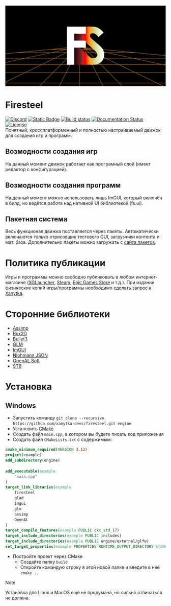 ![Banner](docs/banner.png "Firesteel banner")
# Firesteel
[![Discord](https://img.shields.io/discord/635140721908908049?style=flat&logo=discord&logoColor=fff)](https://discord.gg/jw6YSwTFrU)
[![Static Badge](https://img.shields.io/badge/chat-Telegram-blue?logo=telegram&logoColor=white)](https://t.me/xanytka)
[![Build status](https://ci.appveyor.com/api/projects/status/9pq8id42s9mgxfoi?svg=true)](https://ci.appveyor.com/project/sanyaalabai/firesteel)
[![Documentation Status](https://readthedocs.org/projects/Firesteel/badge/?version=latest)](https://firesteel.readthedocs.io/ru/latest/?badge=latest)
[![License](http://img.shields.io/:license-mit-blue.svg)](http://doge.mit-license.org)  
Понятный, кроссплатформенный и полностью настраиваемый движок для создания игр и программ.

## Возмодности создания игр
На данный момент движок работает как програмный слой (имеет редактор с конфигурацией).
## Возмодности создания программ
На данный момент можно использовать лишь ImGUI, который включён в билд, но ведётся работа над нативной UI библиотекой (fs.ui).
## Пакетная система
Весь функционал движка поставляется через пакеты. Автоматически включаются только отрисовщик тестового GUI, загрузчики контента и мат. база. Дополнительно пакеты можно загружать с [сайта пакетов](https://xanytka.ru/p/).

# Политика публикации
Игры и программы можно свободно публиковать в любом интернет-магазине ([XGLauncher](https://github.com/xanytka-devs/xglauncher), [Steam](https://store.steampowered.com/), [Epic Games Store](https://store.epicgames.com/) и т.д.).
При издании физических копий игры/программы необходимо [сделать запрос к Xanytka](https://support.xanytka.ru/publisher/phys_copies).

# Сторонние библиотеки
* [Assimp](https://github.com/assimp/assimp)
* [Box2D](https://github.com/erincatto/box2d)
* [Bullet3](https://github.com/bulletphysics/bullet3.git)
* [GLM](https://github.com/g-truc/glm)
* [ImGUI](https://github.com/ocornut/imgui)
* [Nlohmann JSON](https://github.com/nlohmann/json)
* [OpenAL Soft](https://github.com/kcat/openal-soft)
* [STB](https://github.com/nothings/stb)

# Установка
## Windows
* Запустить команду `git clone --recursive https://github.com/xanytka-devs/firesteel.git engine`
* Установить [CMake](https://cmake.org/)
* Создать файл `main.cpp`, в котором вы будете писать код приложения
* Создать файл `CMakeLists.txt` с содержимым:
```cmake
cmake_minimum_required(VERSION 3.12)
project(example)
add_subdirectory(engine)

add_executable(example
	"main.cpp"
)
target_link_libraries(example
	firesteel
	glad
	imgui
	glm
	assimp
	OpenAL
)
target_compile_features(example PUBLIC cxx_std_17)
target_include_directories(example PUBLIC includes)
target_include_directories(example PUBLIC engine/external/glfw)
set_target_properties(example PROPERTIES RUNTIME_OUTPUT_DIRECTORY ${CMAKE_BINARY_DIR}/bin/)
```
* Постройте проект через CMake
	* Создайте папку `build`
	* Откройте командую строку в этой новой папке и введите в неё `cmake ..`

> [!NOTE]
> Установка для Linux и MacOS ещё не продумана, но сильно отличаться не должна.
